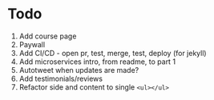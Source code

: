 # Todo

1. Add course page
1. Paywall
1. Add CI/CD - open pr, test, merge, test, deploy (for jekyll)
1. Add microservices intro, from readme, to part 1
1. Autotweet when updates are made?
1. Add testimonials/reviews
1. Refactor side and content to single `<ul></ul>`
